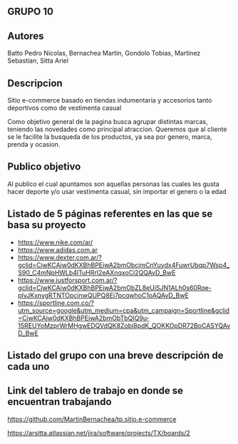 ## GRUPO 10

## Autores

Batto Pedro Nicolas, Bernachea Martin, Gondolo Tobias, Martinez Sebastian, Sitta Ariel 


## Descripcion

Sitio e-commerce basado en tiendas indumentaria y accesorios tanto deportivos como de vestimenta casual 

Como objetivo general de la pagina busca agrupar distintas marcas, teniendo las novedades como principal atraccion.
Queremos que al cliente se le facilite la busqueda de los productos, ya sea por genero, marca, prenda y ocasion.


## Publico objetivo

Al publico el cual apuntamos son aquellas personas las cuales les gusta hacer deporte y/o usar vestimenta casual, sin importar el genero o la edad


## Listado de 5 páginas referentes en las que se basa su proyecto

 - https://www.nike.com/ar/
 - https://www.adidas.com.ar
 - https://www.dexter.com.ar/?gclid=CjwKCAjw0dKXBhBPEiwA2bmObcjmCnYuydx4FuwrUbqp7Wsp4_S90_C4mNpHWLb4lTuHRrI2eAXnqxoCi2QQAvD_BwE
 - https://www.justforsport.com.ar/?gclid=CjwKCAjw0dKXBhBPEiwA2bmObZL8eUiSJN1ALh0s60Rqe-plvJKxnygRTNTOpcinwQUPQ8Ei7pcqwhoC1oAQAvD_BwE
 - https://sportline.com.co/?utm_source=google&utm_medium=cpa&utm_campaign=Sportline&gclid=CjwKCAjw0dKXBhBPEiwA2bmObTbQIQ9u-15REUYoMzprWrMHgwEDQVdQK8Zobj8pdK_QOKKOpDR72BoCASYQAvD_BwE


## Listado del grupo con una breve descripción de cada uno



## Link del tablero de trabajo en donde se encuentran trabajando

https://github.com/MartinBernachea/tp.sitio.e-commerce

https://arsitta.atlassian.net/jira/software/projects/TX/boards/2



